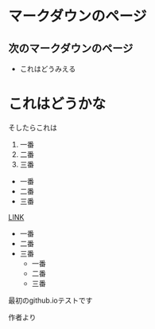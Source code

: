# マークダウンのページ
## 次のマークダウンのページ

* これはどうみえる

# これはどうかな
  そしたらこれは

1. 一番
1. 二番
1. 三番

- 一番
- 二番
- 三番

[LINK](README.txt)

- 一番
- 二番
- 三番
  - 一番
  - 二番
  - 三番


最初のgithub.ioテストです

作者より

